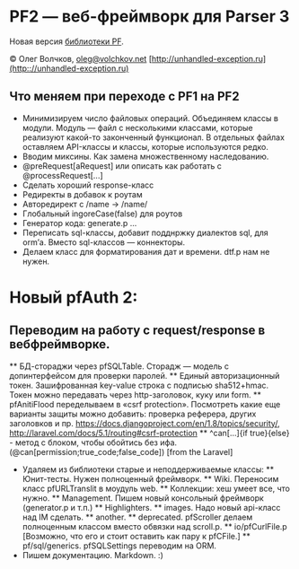 PF2 — веб-фреймворк для Parser 3
================================

Новая версия [библиотеки PF](https://bitbucket.org/ovolchkov/parser3-pf).

© Олег Волчков, [oleg@volchkov.net](mailto:oleg@volchkov.net)
[http://unhandled-exception.ru](http:://unhandled-exception.ru)


Что меняем при переходе с PF1 на PF2
------------------------------------

* Минимизируем число файловых операций. Объединяем классы в модули. Модуль — файл с несколькими классами, которые реализуют какой-то законченный функционал. В отдельных файлах оставляем API-классы и классы, которые используются редко.
* Вводим миксины. Как замена множественному наследованию.
* @preRequest[aRequest] или описать как работать с @processRequest[...]
* Сделать хороший response-класс
* Редиректы в добавок к роутам
* Авторедирект с /name -> /name/
* Глобальный ingoreCase(false) для роутов
* Генератор кода: generate.p ...
* Переписать sql-классы, добавит подднржку диалектов sql, для orm’а. Вместо sql-классов — коннекторы.
* Делаем класс для форматирования дат и времени. dtf.p нам не нужен.

# Новый pfAuth 2:
  ## Переводим на работу с  request/response в вебфреймворке.
** БД-стораджи через pfSQLTable. Сторадж — модель с допинтерфейсом для проверки паролей.
** Единый авторизационный токен. Зашифрованная key-value строка с подписью sha512+hmac. Токен можно передавать через http-заголовок, куку или form.
** pfAnitiFlood переделываем в «csrf protection». Посмотреть какие еще варианты защиты можно добавить: проверка реферера, других заголовков и пр. https://docs.djangoproject.com/en/1.8/topics/security/, http://laravel.com/docs/5.1/routing#csrf-protection
** ^can[…]{if true}{else} - метод с блоком, чтобы обойтись без ифа. (@can[permission;true_code;false_code]) [from the Laravel]

* Удаляем из библиотеки старые и неподдерживаемые классы:
** Юнит-тесты. Нужен полноценный фреймворк.
** Wiki. Переносим класс pfURLTranslit в моудуль web.
** Коллекции: хеш умеет все, что нужно.
** Management. Пишем новый консольный фреймворк (generator.p и т.п.)
** Highlighters.
** images. Надо новый api-класс над IM сделать.
** another.
** deprecated. pfScroller делаем полноценным классом вместо обвязки над scroll.p.
** io/pfCurlFile.p [Возможно, что его и стоит оставить как пару к pfCFile.]
** pf/sql/generics. pfSQLSettings переводим на ORM.
* Пишем документацию. Markdown. :)